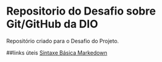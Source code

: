 # Repositorio do Desafio sobre Git/GitHub da DIO
Repositório criado para o Desafio do Projeto.


##links úteis
 [Sintaxe Básica Markedown](https://markdown.net.br/sintaxe-basica/)
